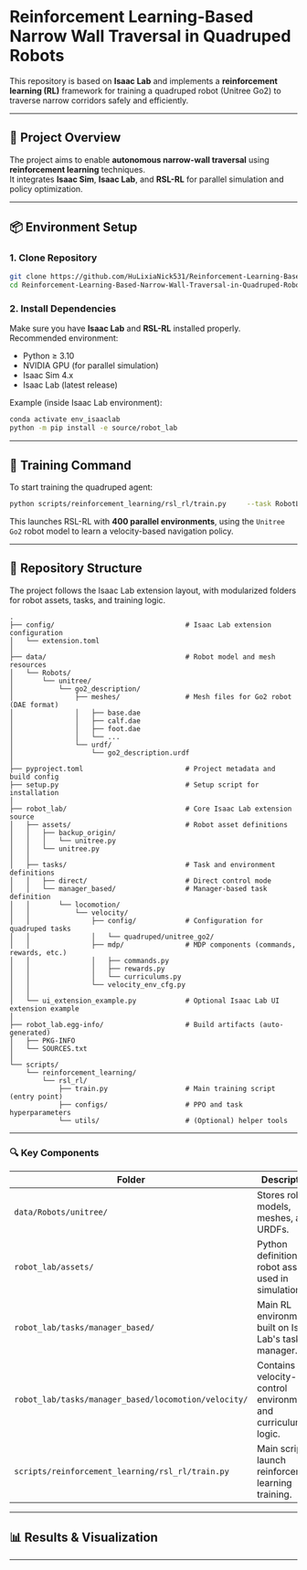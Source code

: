 # Reinforcement Learning-Based Narrow Wall Traversal in Quadruped Robots

This repository is based on **Isaac Lab** and implements a **reinforcement learning (RL)** framework for training a quadruped robot (Unitree Go2) to traverse narrow corridors safely and efficiently.

---

## 🧠 Project Overview

The project aims to enable **autonomous narrow-wall traversal** using **reinforcement learning** techniques.  
It integrates **Isaac Sim**, **Isaac Lab**, and **RSL-RL** for parallel simulation and policy optimization.

---

## 📦 Environment Setup

### 1. Clone Repository
```bash
git clone https://github.com/HuLixiaNick531/Reinforcement-Learning-Based-Narrow-Wall-Traversal-in-Quadruped-Robots.git
cd Reinforcement-Learning-Based-Narrow-Wall-Traversal-in-Quadruped-Robots
```

### 2. Install Dependencies
Make sure you have **Isaac Lab** and **RSL-RL** installed properly.  
Recommended environment:
- Python ≥ 3.10  
- NVIDIA GPU (for parallel simulation)
- Isaac Sim 4.x
- Isaac Lab (latest release)

Example (inside Isaac Lab environment):
```bash
conda activate env_isaaclab
python -m pip install -e source/robot_lab
```
---

## 🚀 Training Command

To start training the quadruped agent:

```bash
python scripts/reinforcement_learning/rsl_rl/train.py     --task RobotLab-Isaac-Velocity-Narrow-Unitree-Go2-v0     --num_envs=400
```

This launches RSL-RL with **400 parallel environments**, using the `Unitree Go2` robot model to learn a velocity-based navigation policy.

---


## 🧩 Repository Structure

The project follows the Isaac Lab extension layout, with modularized folders for robot assets, tasks, and training logic.

```
.
├── config/                                # Isaac Lab extension configuration
│   └── extension.toml
│
├── data/                                  # Robot model and mesh resources
│   └── Robots/
│       └── unitree/
│           └── go2_description/
│               ├── meshes/                # Mesh files for Go2 robot (DAE format)
│               │   ├── base.dae
│               │   ├── calf.dae
│               │   ├── foot.dae
│               │   └── ...
│               └── urdf/
│                   └── go2_description.urdf
│
├── pyproject.toml                         # Project metadata and build config
├── setup.py                               # Setup script for installation
│
├── robot_lab/                             # Core Isaac Lab extension source
│   ├── assets/                            # Robot asset definitions
│   │   ├── backup_origin/
│   │   │   └── unitree.py
│   │   └── unitree.py
│   │
│   ├── tasks/                             # Task and environment definitions
│   │   ├── direct/                        # Direct control mode
│   │   └── manager_based/                 # Manager-based task definition
│   │       └── locomotion/
│   │           └── velocity/
│   │               ├── config/            # Configuration for quadruped tasks
│   │               │   └── quadruped/unitree_go2/
│   │               ├── mdp/               # MDP components (commands, rewards, etc.)
│   │               │   ├── commands.py
│   │               │   ├── rewards.py
│   │               │   └── curriculums.py
│   │               └── velocity_env_cfg.py
│   │
│   └── ui_extension_example.py            # Optional Isaac Lab UI extension example
│
├── robot_lab.egg-info/                    # Build artifacts (auto-generated)
│   ├── PKG-INFO
│   └── SOURCES.txt
│
└── scripts/
    └── reinforcement_learning/
        └── rsl_rl/
            ├── train.py                   # Main training script (entry point)
            ├── configs/                   # PPO and task hyperparameters
            └── utils/                     # (Optional) helper tools
```



---

### 🔍 Key Components

| Folder | Description |
|--------|--------------|
| `data/Robots/unitree/` | Stores robot models, meshes, and URDFs. |
| `robot_lab/assets/` | Python definitions for robot assets used in simulation. |
| `robot_lab/tasks/manager_based/` | Main RL environments built on Isaac Lab's task manager. |
| `robot_lab/tasks/manager_based/locomotion/velocity/` | Contains velocity-control environments and curriculum logic. |
| `scripts/reinforcement_learning/rsl_rl/train.py` | Main script to launch reinforcement learning training. |


---

## 📊 Results & Visualization


---
